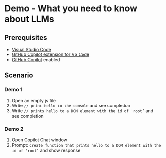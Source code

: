 # Demo - What you need to know about LLMs

## Prerequisites
- [Visual Studio Code](https://code.visualstudio.com/)
- [GitHub Copilot extension for VS Code](https://marketplace.visualstudio.com/items?itemName=GitHub.copilot)
- [GitHub Copilot](https://github.com/features/copilot) enabled

## Scenario

### Demo 1

1. Open an empty js file
1. Write `// print hello to the console` and see completion
2. Write `// prints hello to a DOM element with the id of 'root’` and see completion

### Demo 2

1. Open Copilot Chat window
2. Prompt: `create function that prints hello to a DOM element with the id of 'root’` and show response
